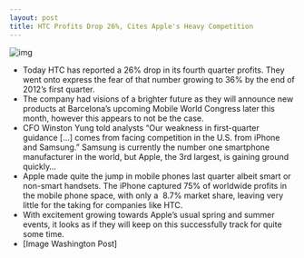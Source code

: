 ```yaml
---
layout: post
title: HTC Profits Drop 26%, Cites Apple's Heavy Competition
---
```

![img](http://media.idownloadblog.com/wp-content/uploads/2012/02/Apple-Sign-Shade.jpg)
* Today HTC has reported a 26% drop in its fourth quarter profits. They went onto express the fear of that number growing to 36% by the end of 2012’s first quarter.
* The company had visions of a brighter future as they will announce new products at Barcelona’s upcoming Mobile World Congress later this month, however this appears to not be the case.
* CFO Winston Yung told analysts “Our weakness in first-quarter guidance […] comes from facing competition in the U.S. from iPhone and Samsung.” Samsung is currently the number one smartphone manufacturer in the world, but Apple, the 3rd largest, is gaining ground quickly…
* Apple made quite the jump in mobile phones last quarter albeit smart or non-smart handsets. The iPhone captured 75% of worldwide profits in the mobile phone space, with only a  8.7% market share, leaving very little for the taking for companies like HTC.
* With excitement growing towards Apple’s usual spring and summer events, it looks as if they will keep on this successfully track for quite some time.
* [Image Washington Post]

